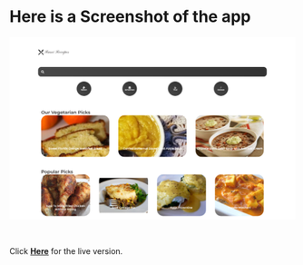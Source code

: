 # Here is a Screenshot of the app


![Screenshot](screenshot.png)

<br/>

Click **[Here](https://react-receipes.vercel.app/)** for the live version.